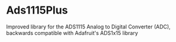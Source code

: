 # Ads1115Plus
Improved library for the ADS1115 Analog to Digital Converter (ADC), backwards compatible with Adafruit's ADS1x15 library
